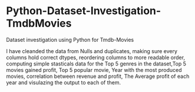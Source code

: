 # Python-Dataset-Investigation-TmdbMovies

Dataset investigation using Python for Tmdb-Movies

I have cleanded the data from Nulls and duplicates, making sure every columns hold correct dtypes, reordering columns to more readable order, computing simple stasticals data for the Top 5 genres in the dataset,Top 5 movies gained profit, Top 5 popular movie, Year with the most produced movies, correlation between revenue and profit, The Average profit of each year and visulazing the output to each of them.
